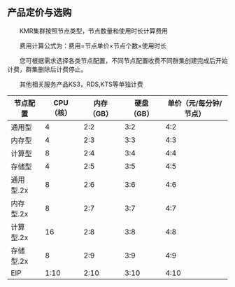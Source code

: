 ## 产品定价与选购


　　KMR集群按照节点类型，节点数量和使用时长计算费用

　　费用计算公式为：费用=节点单价×节点个数×使用时长

　　您可根据需求选择各类节点配置，不同节点配置收费不同群集创建完成后开始计费，群集删除后计费停止。

　　其他相关服务产品KS3，RDS,KTS等单独计费
  
| 节点配置 | CPU（核） | 内存（GB） | 硬盘（GB） | 单价（元/每分钟/节点） |
| -- | -- | -- | -- | -- |
| 通用型 | 4 | 2:2 | 3:2 | 4:2 |
| 内存型 | 4 | 2:3 | 3:3 | 4:3 |
| 计算型| 8 | 2:4 | 3:4 | 4:4 |
| 存储型 | 4 | 2:5 | 3:5 | 4:5 |
| 通用型.2x | 8 | 2:6 | 3:6 | 4:6 |
| 内存型.2x | 8 | 2:7 | 3:7 | 4:7 |
| 计算型.2x | 16 | 2:8 | 3:8 | 4:8 |
| 存储型.2x | 8 | 2:9 | 3:9 | 4:9 |
| EIP | 1:10 | 2:10 | 3:10 | 4:10 |
